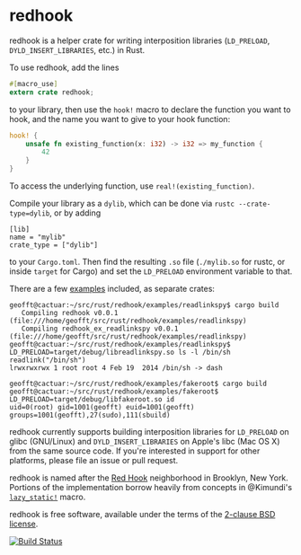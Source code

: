 redhook
=======

redhook is a helper crate for writing interposition libraries
(`LD_PRELOAD`, `DYLD_INSERT_LIBRARIES`, etc.) in Rust.

To use redhook, add the lines

```rust
#[macro_use]
extern crate redhook;
```

to your library, then use the `hook!` macro to declare the function you
want to hook, and the name you want to give to your hook function:

```rust
hook! {
    unsafe fn existing_function(x: i32) -> i32 => my_function {
        42
    }
}
```

To access the underlying function, use `real!(existing_function)`.

Compile your library as a `dylib`, which can be done via
`rustc --crate-type=dylib`, or by adding

```
[lib]
name = "mylib"
crate_type = ["dylib"]
```

to your `Cargo.toml`. Then find the resulting `.so` file (`./mylib.so`
for rustc, or inside `target` for Cargo) and set the `LD_PRELOAD`
environment variable to that.

There are a few [examples](examples) included, as separate crates:

```
geofft@cactuar:~/src/rust/redhook/examples/readlinkspy$ cargo build
   Compiling redhook v0.0.1 (file:///home/geofft/src/rust/redhook/examples/readlinkspy)
   Compiling redhook_ex_readlinkspy v0.0.1 (file:///home/geofft/src/rust/redhook/examples/readlinkspy)
geofft@cactuar:~/src/rust/redhook/examples/readlinkspy$ LD_PRELOAD=target/debug/libreadlinkspy.so ls -l /bin/sh
readlink("/bin/sh")
lrwxrwxrwx 1 root root 4 Feb 19  2014 /bin/sh -> dash
```

```
geofft@cactuar:~/src/rust/redhook/examples/fakeroot$ cargo build
geofft@cactuar:~/src/rust/redhook/examples/fakeroot$ LD_PRELOAD=target/debug/libfakeroot.so id
uid=0(root) gid=1001(geofft) euid=1001(geofft) groups=1001(geofft),27(sudo),111(sbuild)
```

redhook currently supports building interposition libraries for
`LD_PRELOAD` on glibc (GNU/Linux) and `DYLD_INSERT_LIBRARIES` on Apple's
libc (Mac OS X) from the same source code. If you're interested in
support for other platforms, please file an issue or pull request.

redhook is named after the [Red Hook](http://en.wikipedia.org/wiki/Red_Hook,_Brooklyn)
neighborhood in Brooklyn, New York. Portions of the implementation
borrow heavily from concepts in @Kimundi's
[`lazy_static!`](https://github.com/Kimundi/lazy-static.rs) macro.

redhook is free software, available under the terms of the
[2-clause BSD license](COPYING).

[![Build Status](https://travis-ci.org/geofft/redhook.svg?branch=master)](https://travis-ci.org/geofft/redhook)
